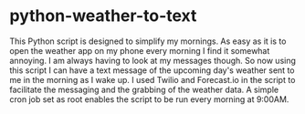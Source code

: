 # python-weather-to-text
This Python script is designed to simplify my mornings. As easy as it is to open the weather app on my phone every morning I find it somewhat annoying. I am always having to look at my messages though. So now using this script I can have a text message of the upcoming day's weather sent to me in the morning as I wake up.
I used Twilio and Forecast.io in the script to facilitate the messaging and the grabbing of the weather data. A simple cron job set as root enables the script to be run every morning at 9:00AM.
